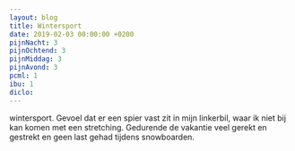 ```yaml
---
layout: blog
title: Wintersport
date: 2019-02-03 00:00:00 +0200
pijnNacht: 3
pijnOchtend: 3
pijnMiddag: 3
pijnAvond: 3
pcml: 1
ibu: 1
diclo: 
---
```


wintersport. Gevoel dat er een spier vast zit in mijn linkerbil, waar ik niet bij kan komen met een stretching. Gedurende de vakantie veel gerekt en gestrekt en geen last gehad tijdens snowboarden.

